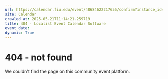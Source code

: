 ```yaml
---
url: https://calendar.fiu.edu/event/48684622217655/confirm?instance_id=48684622218680&return=https%3A%2F%2Fcalendar.fiu.edu%2Fmarc
site: Calendar
crawled_at: 2025-05-21T11:14:21.259719
title: 404 - Localist Event Calendar Software
event_date: 
dynamic: True
---
```


# 404 - not found
We couldn't find the page on this community event platform.
